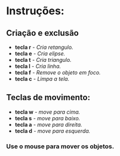 <h1>
  Instruções:
</h1>
<h2>
  Criação e exclusão
</h2>

  * **tecla r** - _Cria retangulo._
  * **tecla e** - _Cria elipse._
  * **tecla t** - _Cria triangulo._
  * **tecla l** - _Cria linha._
  * **tecla f** - _Remove o objeto em foco._
  * **tecla c** - _Limpa a tela._
  
<h2>
   Teclas de movimento:
</h2>

   * **tecla w** - _move para cima._
   * **tecla s** - _move para baixo._
   * **tecla a** - _move para direita._
   * **tecla d** - _move para esquerda._
  
<h3>
  Use o mouse para mover os objetos.
</h3>
